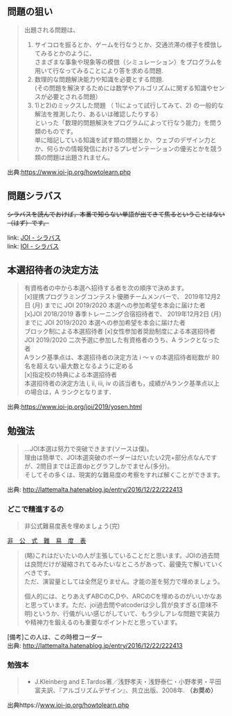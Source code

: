## 問題の狙い

> 出題される問題は、
> 1) サイコロを振るとか、ゲームを行なうとか、交通渋滞の様子を模倣してみるとかのように、  
>   さまざまな事象や現象等の模倣（シミュレーション）をプログラムを用いて行なってみることにより答を求める問題.
> 2) 数理的な問題解決能力や知識を必要とする問題.  
>   (その問題を解決するためには数学やアルゴリズムに関する知識やセンスが必要とされる問題）
> 3) 1)と2)のミックスした問題
>  （ 1)によって試行してみて、2) の一般的な解法を推測したり、あるいは確認したりする）  
> といった「数理的問題解決をプログラムによって行なう能力」を問う類のものです。  
> 単に暗記している知識を試す類の問題とか、ウェブのデザイン力とか、何らかの情報発信におけるプレゼンテーションの優劣とかを競う類の問題は出題されません。      

出典:https://www.ioi-jp.org/howtolearn.php

## 問題シラバス

~~シラバスを読んでおけば，本番で知らない単語が出てきて焦るということはない（はず）です。~~

link: [JOI - シラバス](https://www.ioi-jp.org/ioi/ioi-syllabus_jp.pdf)    
link: [IOI - シラバス](https://people.ksp.sk/~misof/ioi-syllabus/ioi-syllabus-2017.pdf)    
   
## 本選招待者の決定方法

> 有資格者の中から本選へ招待する者を次の順序で決めます。   
> [x]提携プログラミングコンテスト優勝チームメンバーで、 2019年12月2日 (月) までに JOI 2019/2020 本選への参加希望を本会に届けた者    
> [x]JOI 2018/2019 春季トレーニング合宿招待者で、 2019年12月2日 (月) までに JOI 2019/2020 本選への参加希望を本会に届けた者    
> ブロック制による本選招待者
> [x]女性参加者奨励制度による本選招待者   
> JOI 2019/2020 二次予選に参加した有資格者のうち、A ランクとなった者   
> Aランク基準点は、本選招待者の決定方法 i 〜 v の本選招待者総数が 80 名を超えない最大数となるように定める   
> [x]指定校の特典による本選招待者   
> 本選招待者の決定方法 i, ii, iii, iv の該当者も，成績がAランク基準点以上の場合は，A ランクとなります．     

出典:https://www.ioi-jp.org/joi/2019/yosen.html       

## 勉強法
   
> ...JOI本選は努力で突破できます(ソースは僕)。   
> 理由は簡単で、JOI本選突破のボーダーはだいたい2完+部分点なんですが、2問目までは正直dpとグラフしかでません(多分)。   
> そしてその多くは、現実的な難易度の考察をすれば解くことができます。   

出典: http://lattemalta.hatenablog.jp/entry/2016/12/22/222413      


### どこで精進するの   
   
> 非公式難易度表を埋めましょう(完)  

[非　公　式　難　易　度　表](https://joi.goodbaton.com/?aoj_userid=&atcoder_userid=real&year_begin=2007&year_end=2019&rival_aoj_userid=&rival_atcoder_userid=&con_yo=1&con_ho=1&con_sc=1&Batch=1&sort=level&noJudge=1&beta_url=1)



> (略)これはだいたいの人が主張していることだと思います。JOIの過去問は良問だけが凝縮されてるみたいなところがあって、最優先で解いていくべきです。   
> ただ、演習量としては全然足りません。才能の差を努力で埋めましょう。   
>    
> 個人的には、とりあえずABCのC,Dや、ARCのCを埋めるのがいいかなあと思っています。ただ、joi過去問やatcoderは少し質が良すぎる(意味不明)というか、行儀がいい感じがしていて、もう少しアレな問題で実装力や精神力を鍛えるのも重要なポイントだと思っています。   

[備考]この人は、この時橙コーダー   
出典: http://lattemalta.hatenablog.jp/entry/2016/12/22/222413      

### 勉強本   

> * J.Kleinberg and E.Tardos著／浅野孝夫・浅野泰仁・小野孝男・平田富夫訳、『アルゴリズムデザイン』、共立出版、2008年. **（お奨め）**     

出典https://www.ioi-jp.org/howtolearn.php
